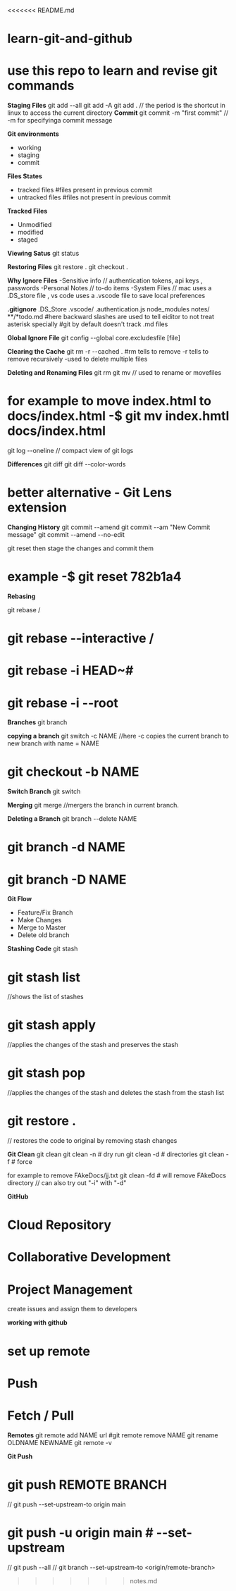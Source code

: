 <<<<<<< README.md
# learn-git-and-github

use this repo  to learn and revise git commands 
=======
**Staging Files**
git add --all
git add -A
git add . // the period is the shortcut in linux to access the current directory
**Commit**
git commit -m "first commit" // -m for specifyinga commit message

**Git environments**

- working
- staging
- commit

**Files States**

- tracked files #files present in previous commit
- untracked files #files not present in previous commit

**Tracked Files**

- Unmodified
- modified
- staged

**Viewing Satus**
git status

**Restoring Files**
git restore .
git checkout .

**Why Ignore Files**
-Sensitive info // authentication tokens, api keys , passwords
-Personal Notes // to-do items
-System Files // mac uses a .DS_store file , vs code uses a .vscode file to save local preferences

**.gitignore**
.DS_Store
.vscode/
.authentication.js
node_modules
notes/
\*\*/\*todo.md #here backward slashes are used to tell eiditor to not treat asterisk specially
#git by default doesn't track .md files

**Global Ignore File**
git config --global core.excludesfile [file]

**Clearing the Cache**
git rm -r --cached . #rm tells to remove -r tells to remove recursively -used to delete multiple files

**Deleting and Renaming Files**
git rm <file-name>
git mv <file-name> <new-file-name> // used to rename or movefiles

# for example to move index.html to docs/index.html -$ git mv index.hmtl docs/index.html

git log --oneline // compact view of git logs

**Differences**
git diff
git diff --color-words

# better alternative - Git Lens extension

**Changing History**
git commit --amend
git commit --am "New Commit message"
git commit --amend --no-edit

git reset <sha1 of previous commit>
then stage the changes
and commit them

# example -$ git reset 782b1a4

**Rebasing**

git rebase <branch>/<commit>
# git rebase --interactive <branch>/<commit>
# git rebase -i HEAD~#
# git rebase -i --root

**Branches**
git branch

**copying a branch**
git switch -c NAME //here -c copies the current branch to new branch with name = NAME
# git checkout -b NAME

**Switch Branch**
git switch <branch-name>

**Merging**
git merge <branch-name> //mergers the <branch-name> branch in current branch.

**Deleting a Branch**
git branch --delete NAME
# git branch -d NAME
# git branch -D NAME

**Git Flow**
- Feature/Fix Branch
- Make Changes
- Merge to Master
- Delete old branch

**Stashing Code**
git stash 
# git stash list 
//shows the list of stashes
# git stash apply 
//applies the changes of the stash and preserves the stash
# git stash pop 
//applies the changes of the stash and deletes the stash from the stash list

# git restore .  
// restores the code to original by removing stash changes 


**Git Clean**
git clean
git clean -n # dry run 
git clean -d # directories
git clean -f # force

for example to remove FAkeDocs/jj.txt
git clean -fd # will remove FAkeDocs directory
// can also try out "-i" with "-d"

**GitHub**
# Cloud Repository 
# Collaborative Development
# Project Management
create issues and assign them to developers

**working with github**
# set up remote
# Push 
# Fetch / Pull

**Remotes**
git remote add NAME url
#git remote remove NAME
git rename OLDNAME NEWNAME
git remote -v

**Git Push**
# git push REMOTE BRANCH
// git push --set-upstream-to origin main
# git push -u origin main # --set-upstream
// git push --all
// git branch --set-upstream-to <origin/remote-branch> 


>>>>>>> notes.md
